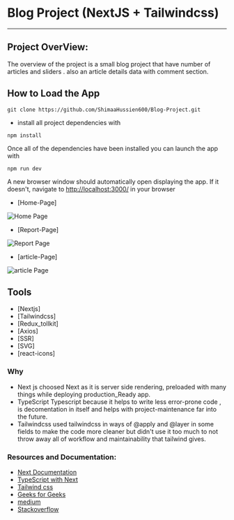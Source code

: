 # Blog Project (NextJS + Tailwindcss)
---

## Project OverView:

The overview of the project is a small blog project that have number of articles and sliders .
also an article details data with comment section.

## How to Load the App

```
git clone https://github.com/ShimaaHussien600/Blog-Project.git
```

- install all project dependencies with

```
npm install
```

Once all of the dependencies have been installed you can launch the app with

```
npm run dev
```

A new browser window should automatically open displaying the app.  If it doesn't, navigate to [http://localhost:3000/](http://localhost:3000/) in your browser

- [Home-Page]

![Home Page](/utils/screenshots/homePage.png "Home Page")

- [Report-Page]

![Report Page](/utils/screenshots/reports.png "Report Page")

- [article-Page]

![article Page](/utils/screenshots/article.png "article Page")


## Tools

- [Nextjs]
- [Tailwindcss]
- [Redux_tollkit]
- [Axios]
- [SSR]
- [SVG]
- [react-icons]

### Why
* Next js
choosed Next as it is server side rendering, preloaded with many things while deploying production_Ready app.
* TypeScript
Typescript because it helps to write less error-prone code , is decomentation in itself and helps with project-maintenance far into the future.
* Tailwindcss
used tailwindcss in ways of @apply and @layer in some fields to make the code more cleaner but didn't use it too much to not throw away all of workflow and maintainability that tailwind gives.

### Resources and Documentation:
- [Next Documentation](https://nextjs.org/docs/getting-started)
- [TypeScript with Next](https://nextjs.org/learn/excel/typescript)
- [Tailwind css](https://tailwindcss.com/docs/installation)
- [Geeks for Geeks](https://www.geeksforgeeks.org/)
- [medium](https://medium.com/)
- [Stackoverflow](https://stackoverflow.com/)



